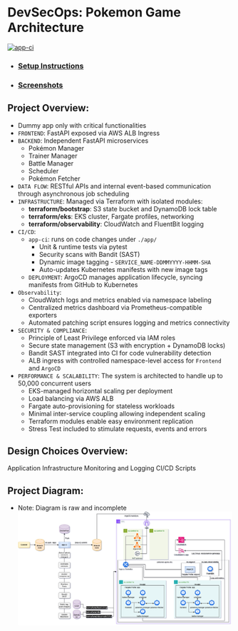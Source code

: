 # DevSecOps: Pokemon Game Architecture
[![app-ci](https://github.com/s1natex/Pokemon_Game/actions/workflows/app-ci.yml/badge.svg)](https://github.com/s1natex/Pokemon_Game/actions/workflows/app-ci.yml)
- ### [Setup Instructions](./docs/setup.md)
- ### [Screenshots](./docs/screenshots.md)
## Project Overview:
- Dummy app only with critical functionalities
- `FRONTEND`: FastAPI exposed via AWS ALB Ingress
- `BACKEND`: Independent FastAPI microservices
  - Pokémon Manager
  - Trainer Manager
  - Battle Manager
  - Scheduler
  - Pokémon Fetcher
- `DATA FLOW`: RESTful APIs and internal event-based communication through asynchronous job scheduling
- `INFRASTRUCTURE`: Managed via Terraform with isolated modules:
  - **terraform/bootstrap**: S3 state bucket and DynamoDB lock table
  - **terraform/eks**: EKS cluster, Fargate profiles, networking
  - **terraform/observability**: CloudWatch and FluentBit logging
- `CI/CD`:
  - `app-ci`: runs on code changes under `./app/`
    - Unit & runtime tests via pytest
    - Security scans with Bandit (SAST)
    - Dynamic image tagging - `SERVICE_NAME-DDMMYYYY-HHMM-SHA`
    - Auto-updates Kubernetes manifests with new image tags
  - `DEPLOYMENT`: ArgoCD manages application lifecycle, syncing manifests from GitHub to Kubernetes
- `Observability`:
  - CloudWatch logs and metrics enabled via namespace labeling
  - Centralized metrics dashboard via Prometheus-compatible exporters
  - Automated patching script ensures logging and metrics connectivity
- `SECURITY & COMPLIANCE`:
    - Principle of Least Privilege enforced via IAM roles
    - Secure state management (S3 with encryption + DynamoDB locks)
    - Bandit SAST integrated into CI for code vulnerability detection
    - ALB ingress with controlled namespace-level access for `Frontend` and `ArgoCD`
- `PERFORMANCE & SCALABILITY`: The system is architected to handle up to 50,000 concurrent users
    - EKS-managed horizontal scaling per deployment
    - Load balancing via AWS ALB
    - Fargate auto-provisioning for stateless workloads
    - Minimal inter-service coupling allowing independent scaling
    - Terraform modules enable easy environment replication
    - Stress Test included to stimulate requests, events and errors
## Design Choices Overview:

Application
Infrastructure
Monitoring and Logging
CI/CD
Scripts

## Project Diagram:
- Note: Diagram is raw and incomplete
![System Diagram](./docs/media/SysDiagram.drawio.png)
